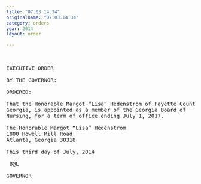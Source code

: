 ```yaml
---
title: "07.03.14.34"
originalname: "07.03.14.34"
category: orders
year: 2014
layout: order

---
```

<pre>
 

EXECUTIVE ORDER

BY THE GOVERNOR:

ORDERED:

That the Honorable Margot “Lisa” Hedenstrom of Fayette County,
Georgia, is appointed as a member of the Georgia Board of
Nursing, for a term of office ending July 1, 2017.

The Honorable Margot “Lisa” Hedenstrom
1800 Howell Mill Road
Atlanta, Georgia 30318

This third day of July, 2014

 B@L

GOVERNOR

</pre>
